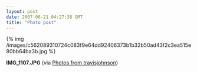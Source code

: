 ```yaml
---
layout: post
date: 2007-06-21 04:27:38 GMT
title: "Photo post"
---
```

{% img /images/c562089310724c083f9e64dd92406373b1b32b50ad43f2c3ea515e80bb64ba3b.jpg %}

<b>IMG_1107.JPG</b> (via <a href="http://www.flickr.com/photos/travisjohnson/578677528/">Photos from travisjohnson</a>)